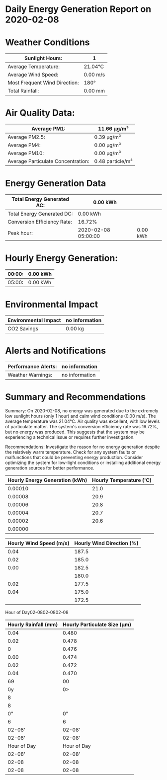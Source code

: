 # Daily Energy Generation Report on 2020-02-08

# Weather Conditions

|Sunlight Hours:|1|
|---|---|
|Average Temperature:|21.04°C|
|Average Wind Speed:|0.00 m/s|
|Most Frequent Wind Direction:|180°|
|Total Rainfall:|0.00 mm|

# Air Quality Data:

|Average PM1:|11.66 μg/m³|
|---|---|
|Average PM2.5:|0.39 μg/m³|
|Average PM4:|0.00 μg/m³|
|Average PM10:|0.00 μg/m³|
|Average Particulate Concentration:|0.48 particle/m³|

# Energy Generation Data

|Total Energy Generated AC:|0.00 kWh| |
|---|---|---|
|Total Energy Generated DC:|0.00 kWh| |
|Conversion Efficiency Rate:|16.72%| |
|Peak hour:|2020-02-08 05:00:00|0.00 kWh|

# Hourly Energy Generation:

|00:00:|0.00 kWh|
|---|---|
|05:00:|0.00 kWh|

# Environmental Impact

|Environmental Impact|no information|
|---|---|
|CO2 Savings|0.00 kg|

# Alerts and Notifications

|Performance Alerts:|no information|
|---|---|
|Weather Warnings:|no information|

# Summary and Recommendations

Summary: On 2020-02-08, no energy was generated due to the extremely low sunlight hours (only 1 hour) and calm wind conditions (0.00 m/s). The average temperature was 21.04°C. Air quality was excellent, with low levels of particulate matter. The system's conversion efficiency rate was 16.72%, but no energy was produced. This suggests that the system may be experiencing a technical issue or requires further investigation.

Recommendations: Investigate the reason for no energy generation despite the relatively warm temperature. Check for any system faults or malfunctions that could be preventing energy production. Consider optimizing the system for low-light conditions or installing additional energy generation sources for better performance.

|Hourly Energy Generation (kWh)|Hourly Temperature ('C)|
|---|---|
|0.00010|21.0|
|0.00008|20.9|
|0.00006|20.8|
|0.00004|20.7|
|0.00002|20.6|
|0.00000| |

|Hourly Wind Speed (m/s)|Hourly Wind Direction (%)|
|---|---|
|0.04|187.5|
|0.02|185.0|
|0.00|182.5|
| |180.0|
|0.02|177.5|
|0.04|175.0|
| |172.5|

Hour of Day02-0802-0802-08

|Hourly Rainfall (mm)|Hourly Particulate Size (µm)|
|---|---|
|0.04|0.480|
|0.02|0.478|
|0|0.476|
|0.00|0.474|
|0.02|0.472|
|0.04|0.470|
|69|00|
|0y|0>|
|8| |
|8| |
|0"|0"|
|6|6|
|02-08'|02-08'|
|02-08'|02-08'|
|Hour of Day|Hour of Day|
|02-08'|02-08'|
|02-08|02-08|
|02-08|02-08|